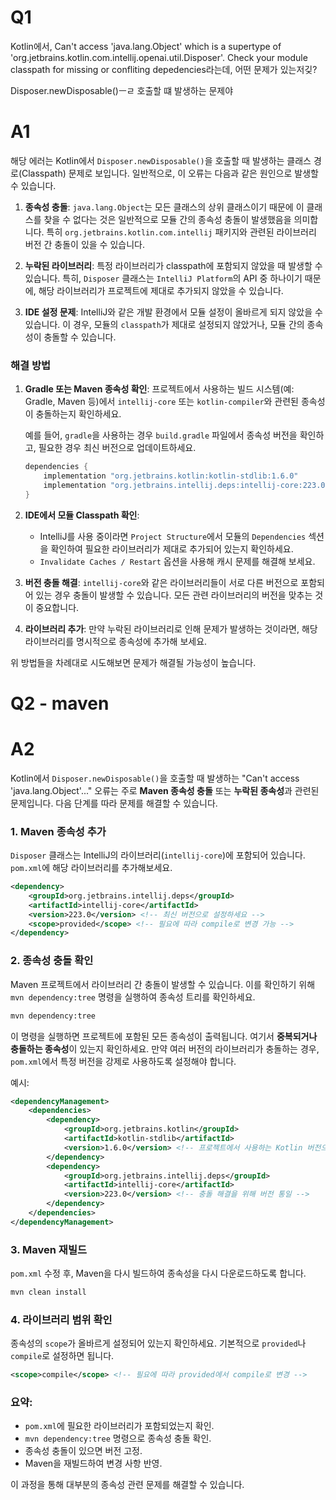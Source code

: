 # Q1
Kotlin에서,
Can't access 'java.lang.Object' which is a supertype of 'org.jetbrains.kotlin.com.intellij.openai.util.Disposer'. Check your module classpath for missing or confliting depedencies라는데,
어떤 문제가 있는저깆?

Disposer.newDisposable()ㅡㄹ 호출할 떄 발생하는 문제야


# A1
해당 에러는 Kotlin에서 `Disposer.newDisposable()`을 호출할 때 발생하는 클래스 경로(Classpath) 문제로 보입니다. 일반적으로, 이 오류는 다음과 같은 원인으로 발생할 수 있습니다.

1. **종속성 충돌**: `java.lang.Object`는 모든 클래스의 상위 클래스이기 때문에 이 클래스를 찾을 수 없다는 것은 일반적으로 모듈 간의 종속성 충돌이 발생했음을 의미합니다. 특히 `org.jetbrains.kotlin.com.intellij` 패키지와 관련된 라이브러리 버전 간 충돌이 있을 수 있습니다.

2. **누락된 라이브러리**: 특정 라이브러리가 classpath에 포함되지 않았을 때 발생할 수 있습니다. 특히, `Disposer` 클래스는 `IntelliJ Platform`의 API 중 하나이기 때문에, 해당 라이브러리가 프로젝트에 제대로 추가되지 않았을 수 있습니다.

3. **IDE 설정 문제**: IntelliJ와 같은 개발 환경에서 모듈 설정이 올바르게 되지 않았을 수 있습니다. 이 경우, 모듈의 `classpath`가 제대로 설정되지 않았거나, 모듈 간의 종속성이 충돌할 수 있습니다.

### 해결 방법

1. **Gradle 또는 Maven 종속성 확인**:
   프로젝트에서 사용하는 빌드 시스템(예: Gradle, Maven 등)에서 `intellij-core` 또는 `kotlin-compiler`와 관련된 종속성이 충돌하는지 확인하세요.

   예를 들어, `gradle`을 사용하는 경우 `build.gradle` 파일에서 종속성 버전을 확인하고, 필요한 경우 최신 버전으로 업데이트하세요.

   ```groovy
   dependencies {
       implementation "org.jetbrains.kotlin:kotlin-stdlib:1.6.0"
       implementation "org.jetbrains.intellij.deps:intellij-core:223.0"
   }
   ```

2. **IDE에서 모듈 Classpath 확인**:
   - IntelliJ를 사용 중이라면 `Project Structure`에서 모듈의 `Dependencies` 섹션을 확인하여 필요한 라이브러리가 제대로 추가되어 있는지 확인하세요.
   - `Invalidate Caches / Restart` 옵션을 사용해 캐시 문제를 해결해 보세요.

3. **버전 충돌 해결**:
   `intellij-core`와 같은 라이브러리들이 서로 다른 버전으로 포함되어 있는 경우 충돌이 발생할 수 있습니다. 모든 관련 라이브러리의 버전을 맞추는 것이 중요합니다.

4. **라이브러리 추가**:
   만약 누락된 라이브러리로 인해 문제가 발생하는 것이라면, 해당 라이브러리를 명시적으로 종속성에 추가해 보세요.

위 방법들을 차례대로 시도해보면 문제가 해결될 가능성이 높습니다.

# Q2 - maven

# A2

Kotlin에서 `Disposer.newDisposable()`을 호출할 때 발생하는 "Can't access 'java.lang.Object'..." 오류는 주로 **Maven 종속성 충돌** 또는 **누락된 종속성**과 관련된 문제입니다. 다음 단계를 따라 문제를 해결할 수 있습니다.

### 1. **Maven 종속성 추가**
`Disposer` 클래스는 IntelliJ의 라이브러리(`intellij-core`)에 포함되어 있습니다. `pom.xml`에 해당 라이브러리를 추가해보세요.

```xml
<dependency>
    <groupId>org.jetbrains.intellij.deps</groupId>
    <artifactId>intellij-core</artifactId>
    <version>223.0</version> <!-- 최신 버전으로 설정하세요 -->
    <scope>provided</scope> <!-- 필요에 따라 compile로 변경 가능 -->
</dependency>
```

### 2. **종속성 충돌 확인**
Maven 프로젝트에서 라이브러리 간 충돌이 발생할 수 있습니다. 이를 확인하기 위해 `mvn dependency:tree` 명령을 실행하여 종속성 트리를 확인하세요.

```bash
mvn dependency:tree
```

이 명령을 실행하면 프로젝트에 포함된 모든 종속성이 출력됩니다. 여기서 **중복되거나 충돌하는 종속성**이 있는지 확인하세요. 만약 여러 버전의 라이브러리가 충돌하는 경우, `pom.xml`에서 특정 버전을 강제로 사용하도록 설정해야 합니다.

예시:

```xml
<dependencyManagement>
    <dependencies>
        <dependency>
            <groupId>org.jetbrains.kotlin</groupId>
            <artifactId>kotlin-stdlib</artifactId>
            <version>1.6.0</version> <!-- 프로젝트에서 사용하는 Kotlin 버전으로 설정 -->
        </dependency>
        <dependency>
            <groupId>org.jetbrains.intellij.deps</groupId>
            <artifactId>intellij-core</artifactId>
            <version>223.0</version> <!-- 충돌 해결을 위해 버전 통일 -->
        </dependency>
    </dependencies>
</dependencyManagement>
```

### 3. **Maven 재빌드**
`pom.xml` 수정 후, Maven을 다시 빌드하여 종속성을 다시 다운로드하도록 합니다.

```bash
mvn clean install
```

### 4. **라이브러리 범위 확인**
종속성의 `scope`가 올바르게 설정되어 있는지 확인하세요. 기본적으로 `provided`나 `compile`로 설정하면 됩니다.

```xml
<scope>compile</scope> <!-- 필요에 따라 provided에서 compile로 변경 -->
```

### 요약:
- `pom.xml`에 필요한 라이브러리가 포함되었는지 확인.
- `mvn dependency:tree` 명령으로 종속성 충돌 확인.
- 종속성 충돌이 있으면 버전 고정.
- Maven을 재빌드하여 변경 사항 반영.

이 과정을 통해 대부분의 종속성 관련 문제를 해결할 수 있습니다.